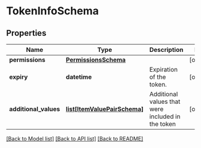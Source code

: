 # TokenInfoSchema

## Properties
Name | Type | Description | Notes
------------ | ------------- | ------------- | -------------
**permissions** | [**PermissionsSchema**](PermissionsSchema.md) |  | [optional] 
**expiry** | **datetime** | Expiration of the token. | [optional] 
**additional_values** | [**list[ItemValuePairSchema]**](ItemValuePairSchema.md) | Additional values that were included in the token | [optional] 

[[Back to Model list]](../README.md#documentation-for-models) [[Back to API list]](../README.md#documentation-for-api-endpoints) [[Back to README]](../README.md)

